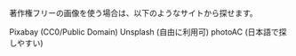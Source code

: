 ﻿著作権フリーの画像を使う場合は、以下のようなサイトから探せます。

Pixabay (CC0/Public Domain)
Unsplash (自由に利用可)
photoAC (日本語で探しやすい)

